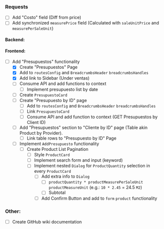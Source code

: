 ### Requests
- [ ] Add "Costo" field (Diff from price)
- [ ] Add synchronized `measurePrice` field (Calculated with `saleUnitPrice` and `measurePerSaleUnit`)
#### Backend:

#### Frontend:
- [ ] Add "Presupuestos" functionality
	- [x] Create "Presupuestos" Page
	- [x] Add to `routesConfig` and `BreadcrumbsHeader` `breadcrumbsHandles`
	- [x] Add link to Sidebar (Under ventas)
	- [ ] Consume API and add functions to context
		- [ ] Implement presupuesto list by date
	- [ ] Create `PresupuestoCard`
	- [ ] Create "Presupuesto by ID" page
		- [ ] Add to `routesConfig` and `BreadcrumbsHeader` `breadcrumbsHandles`
		- [ ] Link `PresupuestoCard`
		- [ ] Consume API and add function to context (GET Presupuestos by Client ID)
	- [ ] Add "Presupuestos" section to "Cliente by ID" page (Table akin Product by Provider).
		- [ ] Link table rows to "Presupuesto by ID" Page
	- [ ] Implement `AddPresupuesto` functionality
		- [ ] Create Product List Pagination
			- [ ] Style `ProductCard`
			- [ ] Implement search form and input (keyword)
			- [ ] Implement nested `Dialog` for `ProductQuantity` selection in every `ProductCard`
				- [ ] Add extra info to `Dialog`
					- [ ] `productQuantity * productMeasurePerSaleUnit` `productMeasureUnit` (e.g.: `10 * 2.45` = 24.5 `M2`)
					- [ ] Subtotal
				- [ ] Add Confirm Button and add to `form` `product` functionality
### Other:
- [ ] Create GitHub wiki documentation